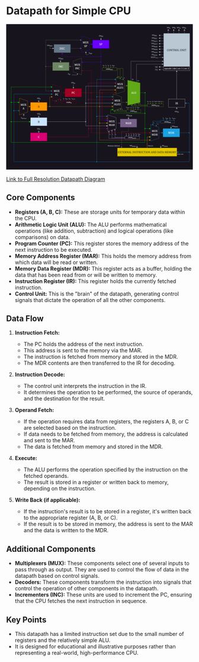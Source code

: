 # Datapath for Simple CPU

![Datapath Diagram](./Datapath.png)

[Link to Full Resolution Datapath Diagram](./Datapath.drawio.pdf)

## Core Components

* **Registers (A, B, C):** These are storage units for temporary data within the CPU.
* **Arithmetic Logic Unit (ALU):** The ALU performs mathematical operations (like addition, subtraction) and logical
  operations (like comparisons) on data.
* **Program Counter (PC):** This register stores the memory address of the next instruction to be executed.
* **Memory Address Register (MAR):**  This holds the memory address from which data will be read or written.
* **Memory Data Register (MDR):** This register acts as a buffer, holding the data that has been read from or will be
  written to memory.
* **Instruction Register (IR):** This register holds the currently fetched instruction.
* **Control Unit:** This is the "brain" of the datapath, generating control signals that dictate the operation of all
  the other components.

## Data Flow

1. **Instruction Fetch:**
    - The PC holds the address of the next instruction.
    - This address is sent to the memory via the MAR.
    - The instruction is fetched from memory and stored in the MDR.
    - The MDR contents are then transferred to the IR for decoding.

2. **Instruction Decode:**
    - The control unit interprets the instruction in the IR.
    - It determines the operation to be performed, the source of operands, and the destination for the result.

3. **Operand Fetch:**
    - If the operation requires data from registers, the registers A, B, or C are selected based on the instruction.
    - If data needs to be fetched from memory, the address is calculated and sent to the MAR.
    - The data is fetched from memory and stored in the MDR.

4. **Execute:**
    - The ALU performs the operation specified by the instruction on the fetched operands.
    - The result is stored in a register or written back to memory, depending on the instruction.

5. **Write Back (if applicable):**
    - If the instruction's result is to be stored in a register, it's written back to the appropriate register (A, B, or
      C).
    - If the result is to be stored in memory, the address is sent to the MAR and the data is written to the MDR.

## Additional Components

* **Multiplexers (MUX):** These components select one of several inputs to pass through as output. They are used to
  control the flow of data in the datapath based on control signals.
* **Decoders:** These components transform the instruction into signals that control the operation of other components
  in the datapath.
* **Incrementers (INC):** These units are used to increment the PC, ensuring that the CPU fetches the next instruction
  in sequence.

## Key Points

* This datapath has a limited instruction set due to the small number of registers and the relatively simple ALU.
* It is designed for educational and illustrative purposes rather than representing a real-world, high-performance CPU.